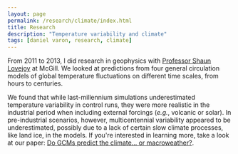 ```yaml
---
layout: page
permalink: /research/climate/index.html
title: Research
description: "Temperature variability and climate"
tags: [daniel varon, research, climate]
---
```


From 2011 to 2013, I did research in geophysics with [Professor Shaun Lovejoy](http://www.physics.mcgill.ca/~gang/Lovejoy.htm) at McGill. We looked at predictions from four general circulation models of global temperature fluctuations on different time scales, from hours to centuries. 

We found that while last-millennium simulations underestimated temperature variability in control runs, they were more realistic in the industrial period when including external forcings (<em>e.g.</em>, volcanic or solar). In pre-industrial scenarios, however, multicentennial variability appeared to be underestimated, possibly due to a lack of certain slow climate processes, like land ice, in the models. If you're interested in learning more, take a look at our paper: [Do GCMs predict the climate... or macroweather?](http://www.earth-syst-dynam.net/4/439/2013/esd-4-439-2013.html).

<!--
In principle, one should expect to see relatively large variability at time scales comparable to the lifetimes of typical weather systems (on the order of a few hours or days). Zooming out to the scale of months or a few years, however, and removing seasonal trends, variability should decline as fluctuations due to weather average out. Finally, on time scales from decades to centuries and millennia, temperature variability must rise again to reflect long-term trends (e.g., glacial-interglacial cycling). Professor Lovejoy calls these scaling regimes "weather," "macroweather," and "climate," respectively. Each of them has different statistical properties:

<figure>
	<img src="/images/macroweather.png">
	<figcaption>Different scaling regimes. Bottom two panels reflect weather variability, second from top macroweather variability, and top climate variability. Each time series is 720 points long, has had its mean subtracted, and is normalized by its standard deviation. Resolutions from bottom to top are 0.067 seconds, 1 hour, 20 days, and 100 years. From <a href="http://www.earth-syst-dynam.net/4/439/2013/esd-4-439-2013.html">Lovejoy et al. 2013</a>.</figcaption>
</figure>

We wanted to know how well different GCMs could capture these scaling statistics, so we took a variety of temperature time series from four different models---the coupled ocean-atmosphere model [ECHO-G](http://www.ipcc-data.org/ar4/model-CONS-ECHO-G-change.html); the Max Planck Institute Earth System Model ([MPI-ESM](http://www.mpimet.mpg.de/en/science/models/mpi-esm.html)); the Goddard Institute for Space Studies model ([GISS-E2-R](http://data.giss.nasa.gov/modelE/ar5/)); and NOAA's 20th-Century Reanalysis model ([20CR](http://www.esrl.noaa.gov/psd/data/20thC_Rean/))---and plotted the characteristic magnitudes of their fluctuations against time scale. 
-->